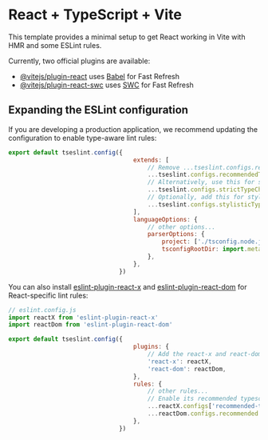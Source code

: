 # React + TypeScript + Vite

This template provides a minimal setup to get React working in Vite with HMR and some ESLint rules.

Currently, two official plugins are available:

- [@vitejs/plugin-react](https://github.com/vitejs/vite-plugin-react/blob/main/packages/plugin-react)
  uses [Babel](https://babeljs.io/) for Fast Refresh
- [@vitejs/plugin-react-swc](https://github.com/vitejs/vite-plugin-react/blob/main/packages/plugin-react-swc)
  uses [SWC](https://swc.rs/) for Fast Refresh

## Expanding the ESLint configuration

If you are developing a production application, we recommend updating the configuration to enable
type-aware lint rules:

```js
export default tseslint.config({
                                   extends: [
                                       // Remove ...tseslint.configs.recommended and replace with this
                                       ...tseslint.configs.recommendedTypeChecked,
                                       // Alternatively, use this for stricter rules
                                       ...tseslint.configs.strictTypeChecked,
                                       // Optionally, add this for stylistic rules
                                       ...tseslint.configs.stylisticTypeChecked,
                                   ],
                                   languageOptions: {
                                       // other options...
                                       parserOptions: {
                                           project: ['./tsconfig.node.json', './tsconfig.app.json'],
                                           tsconfigRootDir: import.meta.dirname,
                                       },
                                   },
                               })
```

You can also
install [eslint-plugin-react-x](https://github.com/Rel1cx/eslint-react/tree/main/packages/plugins/eslint-plugin-react-x)
and [eslint-plugin-react-dom](https://github.com/Rel1cx/eslint-react/tree/main/packages/plugins/eslint-plugin-react-dom)
for React-specific lint rules:

```js
// eslint.config.js
import reactX from 'eslint-plugin-react-x'
import reactDom from 'eslint-plugin-react-dom'

export default tseslint.config({
                                   plugins: {
                                       // Add the react-x and react-dom plugins
                                       'react-x': reactX,
                                       'react-dom': reactDom,
                                   },
                                   rules: {
                                       // other rules...
                                       // Enable its recommended typescript rules
                                       ...reactX.configs['recommended-typescript'].rules,
                                       ...reactDom.configs.recommended.rules,
                                   },
                               })
```
